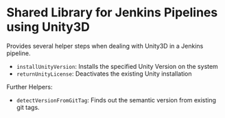 # Shared Library for Jenkins Pipelines using Unity3D

Provides several helper steps when dealing with Unity3D in a Jenkins pipeline.

- `installUnityVersion`: Installs the specified Unity Version on the system
- `returnUnityLicense`: Deactivates the existing Unity installation

Further Helpers:

- `detectVersionFromGitTag`: Finds out the semantic version from existing git tags.
